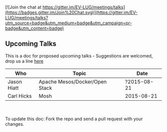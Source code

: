 [![Join the chat at https://gitter.im/EV-LUG/meetings/talks](https://badges.gitter.im/Join%20Chat.svg)](https://gitter.im/EV-LUG/meetings/talks?utm_source=badge&utm_medium=badge&utm_campaign=pr-badge&utm_content=badge)

## Upcoming Talks
This is a doc for proposed upcoming talks - Suggestions are welcomed, drop us a line [here](https://gitter.im/EV-LUG/meetings/talks)

| Who               |  Topic                           |  Date       |
|-------------------|----------------------------------|-------------|
| Jason Hiatt       |  Apache Mesos/Docker/Open Stack  | ?2015-08-21 |
| Carl Hicks        |  Mosh                            | 2015-08-21  |

<br>
<br>
To update this doc:  
Fork the repo and send a pull request with your changes.
